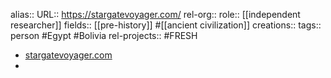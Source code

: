alias::
URL:: https://stargatevoyager.com/
rel-org::
role:: [[independent researcher]] 
fields:: [[pre-history]] #[[ancient civilization]] 
creations:: 
tags:: person #Egypt #Bolivia 
rel-projects:: #FRESH 

- [stargatevoyager.com](https://stargatevoyager.com/)
-